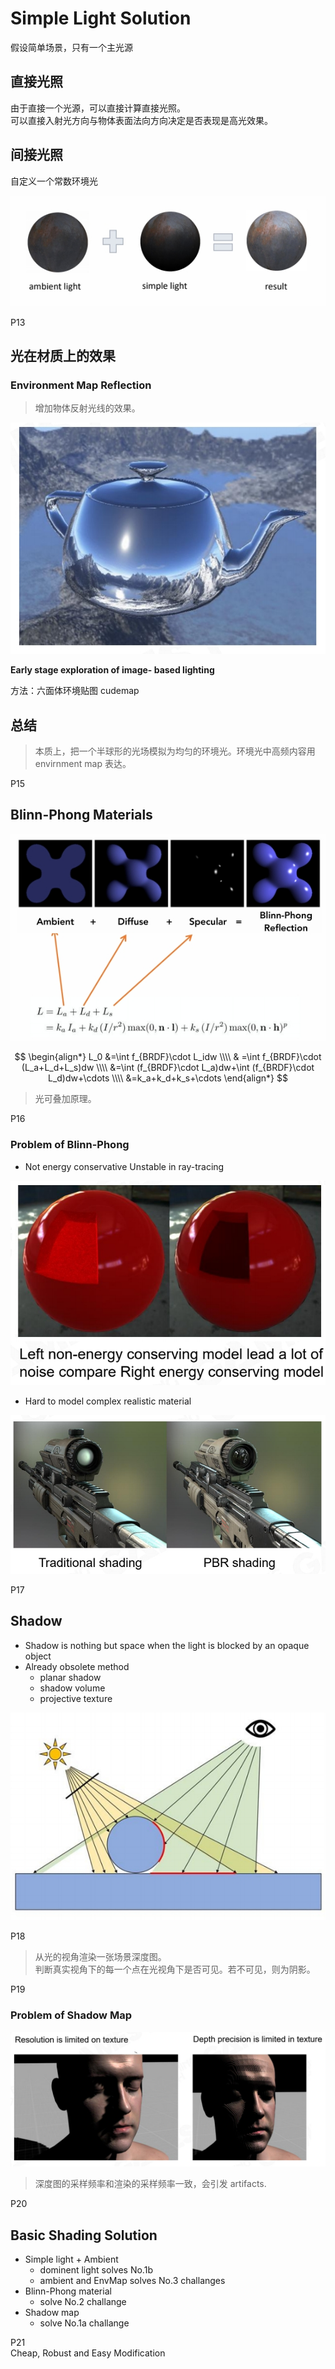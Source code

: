 # Simple Light Solution

假设简单场景，只有一个主光源    

## 直接光照

由于直接一个光源，可以直接计算直接光照。  
可以直接入射光方向与物体表面法向方向决定是否表现是高光效果。

## 间接光照   

自定义一个常数环境光    

![](./assets/69-12-1.png)     

P13     
## 光在材质上的效果

### Environment Map Reflection

> 增加物体反射光线的效果。   

![](./assets/69-13-1.png)     

**Early stage exploration of image- based lighting**      

方法：六面体环境贴图 cudemap    

## 总结

> 本质上，把一个半球形的光场模拟为均匀的环境光。环境光中高频内容用 envirnment map 表达。 


P15   
## Blinn-Phong Materials

![](./assets/69-15-1.png)   

$$
\begin{align*}
 L_0 &=\int f_{BRDF}\cdot L_idw  \\\\
  & =\int f_{BRDF}\cdot (L_a+L_d+L_s)dw  \\\\
  &=\int (f_{BRDF}\cdot L_a)dw+\int (f_{BRDF}\cdot L_d)dw+\cdots   \\\\
  &=k_a+k_d+k_s+\cdots  
\end{align*}
$$

> 光可叠加原理。    

P16   
### Problem of Blinn-Phong

- Not energy conservative Unstable in ray-tracing   

![](./assets/69-16-1.png)   

- Hard to model complex realistic material    

![](./assets/69-16-2.png)   

P17    
## Shadow    

- Shadow is nothing but space when the light is blocked by an opaque object   
- Already obsolete method   
  - planar shadow   
  - shadow volume   
  - projective texture   

![](./assets/69-17.png)   

P18    
> 从光的视角渲染一张场景深度图。   
判断真实视角下的每一个点在光视角下是否可见。若不可见，则为阴影。   

P19    
### Problem of Shadow Map

![](./assets/69-19.png)   

> 深度图的采样频率和渲染的采样频率一致，会引发 artifacts.    

P20    
## Basic Shading Solution

- Simple light + Ambient   
  - dominent light solves No.1b   
  - ambient and EnvMap solves No.3 challanges   
- Blinn-Phong material       
  - solve No.2 challange   
- Shadow map   
  - solve No.1a challange   

P21    
Cheap, Robust and Easy Modification

